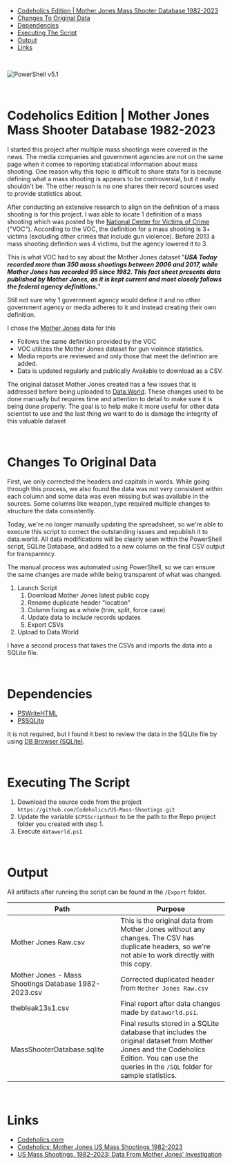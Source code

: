 
- [Codeholics Edition | Mother Jones Mass Shooter Database 1982-2023](#codeholics-edition--mother-jones-mass-shooter-database-1982-2023)
- [Changes To Original Data](#changes-to-original-data)
- [Dependencies](#dependencies)
- [Executing The Script](#executing-the-script)
- [Output](#output)
- [Links](#links)

<br>

![PowerShell v5.1](https://img.shields.io/badge/PowerShell-v5.1-blue)

<br>

# Codeholics Edition | Mother Jones Mass Shooter Database 1982-2023

I started this project after multiple mass shootings were covered in the news. The media companies and government agencies are not on the same page when it comes to reporting statistical information about mass shooting. One reason why this topic is difficult to share stats for is because defining what a mass shooting is appears to be controversial, but it really shouldn't be. The other reason is no one shares their record sources used to provide statistics about. 

After conducting an extensive research to align on the definition of a mass shooting is for this project. I was able to locate 1 definition of a mass shooting which was posted by the [National Center for Victims of Crime](https://ovc.ojp.gov/sites/g/files/xyckuh226/files/ncvrw2018/info_flyers/fact_sheets/2018NCVRW_MassCasualty_508_QC.pdf) ("VOC"). According to the VOC, the definition for a mass shooting is 3+ victims (excluding other crimes that include gun violence). Before 2013 a mass shooting definition was 4 victims, but the agency lowered it to 3. 

This is what VOC had to say about the Mother Jones dataset "***USA Today recorded more than 350 mass shootings between 
2006 and 2017, while Mother Jones has recorded 95 since 1982. This fact 
sheet presents data published by Mother Jones, as it is kept current and 
most closely follows the federal agency definitions.***"

Still not sure why 1 government agency would define it and no other government agency or media adheres to it and instead creating their own definition.

I chose the [Mother Jones](https://www.motherjones.com/) data for this

- Follows the same definition provided by the VOC
- VOC utilizes the Mother Jones dataset for gun violence statistics. 
- Media reports are reviewed and only those that meet the definition are added.
- Data is updated regularly and publically Available to download as a CSV.

The original dataset Mother Jones created has a few issues that is addressed before being uploaded to [Data.World](https://data.world/).
These changes used to be done manually but requires time and attention to detail to make sure it is being done properly. The goal is to help make it more useful for other data scientist to use and the last thing we want to do is damage the integrity of this valuable dataset

<br>

# Changes To Original Data

First, we only corrected the headers and capitals in words. While going through this process, we also found the data was not very consistent within each column and some data was even missing but was available in the sources. Some columns like weapon_type required multiple changes to structure the data consistently. 

Today, we're no longer manually updating the spreadsheet, so we're able to execute this script to correct the outstanding issues and republish it to data.world. All data modifications will be clearly seen within the PowerShell script, SQLite Database, and added to a new column on the final CSV output for transparency. 

The manual process was automated using PowerShell, so we can ensure the same changes are made while being transparent of what was changed. 

1. Launch Script
   1. Download Mother Jones latest public copy
   2. Rename duplicate header "location"
   3. Column fixing as a whole (trim, split, force case)
   4. Update data to include records updates
   5. Export CSVs
2. Upload to Data.World

I have a second process that takes the CSVs and imports the data into a SQLite file.

<br>

# Dependencies

- [PSWriteHTML](https://www.powershellgallery.com/packages/PSWriteHTML/0.0.189)
- [PSSQLite](https://www.powershellgallery.com/packages/PSSQLite/1.1.0)

It is not required, but I found it best to review the data in the SQLite file by using [DB Browser (SQLite)](https://sqlitebrowser.org/).


<br>

# Executing The Script

1. Download the source code from the project `https://github.com/Codeholics/US-Mass-Shootings.git`
2. Update the variable `$CPSScriptRoot` to be the path to the Repo project folder you created with step 1.
3. Execute `dataworld.ps1`

<br>

# Output

All artifacts after running the script can be found in the `/Export` folder.

|Path|Purpose|
|---|---|
|Mother Jones Raw.csv|This is the original data from Mother Jones without any changes. The CSV has duplicate headers, so we're not able to work directly with this copy.|
|Mother Jones - Mass Shootings Database 1982-2023.csv|Corrected duplicated header from `Mother Jones Raw.csv`|
|thebleak13s1.csv|Final report after data changes made by `dataworld.ps1`.
|MassShooterDatabase.sqlite|Final results stored in a SQLite database that includes the original dataset from Mother Jones and the Codeholics Edition. You can use the queries in the `/SQL` folder for sample statistics.|

<br>

# Links

- [Codeholics.com](https://codeholics.com)
- [Codeholics: Mother Jones US Mass Shootings 1982-2023](https://data.world/thebleak/thebleak13s1)
- [US Mass Shootings, 1982–2023: Data From Mother Jones’ Investigation](https://www.motherjones.com/politics/2012/12/mass-shootings-mother-jones-full-data/)
